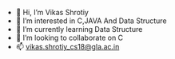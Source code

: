 - 👋 Hi, I’m Vikas Shrotiy
- 👀 I’m interested in C,JAVA And Data Structure
- 🌱 I’m currently learning Data Structure
- 💞️ I’m looking to collaborate on C 
- 📫 vikas.shrotiy_cs18@gla.ac.in

<!---
vikaspandit1997/vikaspandit1997 is a ✨ special ✨ repository because its `README.md` (this file) appears on your GitHub profile.
You can click the Preview link to take a look at your changes.
--->
